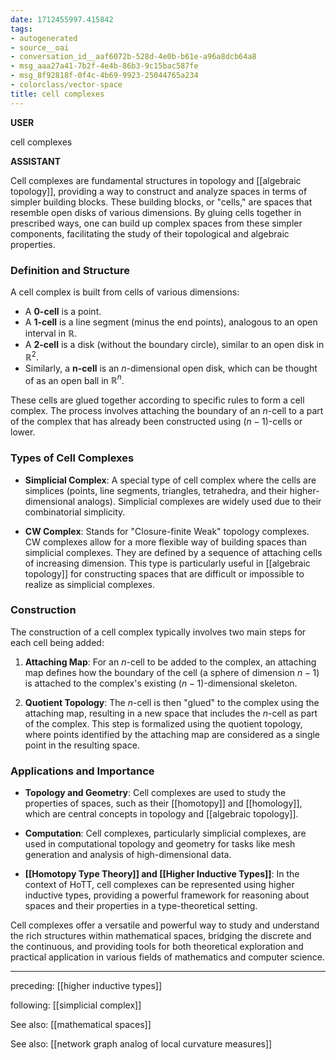 ```yaml
---
date: 1712455997.415842
tags:
- autogenerated
- source__oai
- conversation_id__aaf6072b-528d-4e0b-b61e-a96a8dcb64a8
- msg_aaa27a41-7b2f-4e4b-86b3-9c15bac587fe
- msg_8f92818f-0f4c-4b69-9923-25044765a234
- colorclass/vector-space
title: cell complexes
---
```


**USER**

cell complexes


**ASSISTANT**

Cell complexes are fundamental structures in topology and [[algebraic topology]], providing a way to construct and analyze spaces in terms of simpler building blocks. These building blocks, or "cells," are spaces that resemble open disks of various dimensions. By gluing cells together in prescribed ways, one can build up complex spaces from these simpler components, facilitating the study of their topological and algebraic properties.

### Definition and Structure

A cell complex is built from cells of various dimensions:

- A **0-cell** is a point.
- A **1-cell** is a line segment (minus the end points), analogous to an open interval in $\mathbb{R}$.
- A **2-cell** is a disk (without the boundary circle), similar to an open disk in $\mathbb{R}^2$.
- Similarly, a **n-cell** is an $n$-dimensional open disk, which can be thought of as an open ball in $\mathbb{R}^n$.

These cells are glued together according to specific rules to form a cell complex. The process involves attaching the boundary of an $n$-cell to a part of the complex that has already been constructed using $(n-1)$-cells or lower.

### Types of Cell Complexes

- **Simplicial Complex**: A special type of cell complex where the cells are simplices (points, line segments, triangles, tetrahedra, and their higher-dimensional analogs). Simplicial complexes are widely used due to their combinatorial simplicity.

- **CW Complex**: Stands for "Closure-finite Weak" topology complexes. CW complexes allow for a more flexible way of building spaces than simplicial complexes. They are defined by a sequence of attaching cells of increasing dimension. This type is particularly useful in [[algebraic topology]] for constructing spaces that are difficult or impossible to realize as simplicial complexes.

### Construction

The construction of a cell complex typically involves two main steps for each cell being added:

1. **Attaching Map**: For an $n$-cell to be added to the complex, an attaching map defines how the boundary of the cell (a sphere of dimension $n-1$) is attached to the complex's existing $(n-1)$-dimensional skeleton.

2. **Quotient Topology**: The $n$-cell is then "glued" to the complex using the attaching map, resulting in a new space that includes the $n$-cell as part of the complex. This step is formalized using the quotient topology, where points identified by the attaching map are considered as a single point in the resulting space.

### Applications and Importance

- **Topology and Geometry**: Cell complexes are used to study the properties of spaces, such as their [[homotopy]] and [[homology]], which are central concepts in topology and [[algebraic topology]].

- **Computation**: Cell complexes, particularly simplicial complexes, are used in computational topology and geometry for tasks like mesh generation and analysis of high-dimensional data.

- **[[Homotopy Type Theory]] and [[Higher Inductive Types]]**: In the context of HoTT, cell complexes can be represented using higher inductive types, providing a powerful framework for reasoning about spaces and their properties in a type-theoretical setting.

Cell complexes offer a versatile and powerful way to study and understand the rich structures within mathematical spaces, bridging the discrete and the continuous, and providing tools for both theoretical exploration and practical application in various fields of mathematics and computer science.


---

preceding: [[higher inductive types]]  


following: [[simplicial complex]]

See also: [[mathematical spaces]]


See also: [[network graph analog of local curvature measures]]